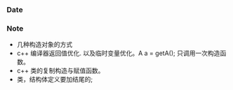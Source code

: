 ### Date


### Note
- 几种构造对象的方式
- c++ 编译器返回值优化. 以及临时变量优化。A a = getA(); 只调用一次构造函数。
- c++ 类的复制构造与赋值函数。
- 类，结构体定义要加结尾的;